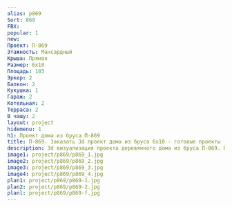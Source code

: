 ```yaml
---
alias: p869
Sort: 869
FBX: 
popular: 1
new: 
Проект: П-869
Этажность: Мансардный
Крыша: Прямая
Размер: 6х10
Площадь: 103
Эркер: 2
Балкон: 2
Кукушка: 1
Гараж: 2
Котельная: 2
Терраса: 2
В чашу: 2
layout: project
hidemenu: 1
h1: Проект дома из бруса П-869
title: П-869. Заказать 3d проект дома из бруса 6х10 - готовые проекты
description: 3d визуализация проекта деревянного дома из бруса П-869. Площадь 103 м2, размер 6х10. Вы можете внести любые изменения в проект.
image1: project/p869/p869_1.jpg
image2: project/p869/p869_2.jpg
image3: project/p869/p869_3.jpg
image4: project/p869/p869_4.jpg
plan1: project/p869/p869-1.jpg
plan2: project/p869/p869-2.jpg
planl: project/p869/p869-f.jpg
---
```


